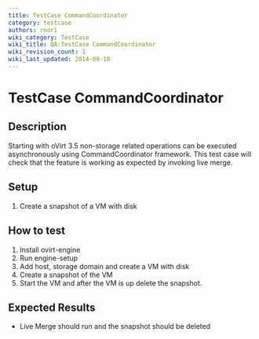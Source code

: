 ```yaml
---
title: TestCase CommandCoordinator
category: testcase
authors: rnori
wiki_category: TestCase
wiki_title: QA:TestCase CommandCoordinator
wiki_revision_count: 1
wiki_last_updated: 2014-09-18
---
```


# TestCase CommandCoordinator

## Description

Starting with oVirt 3.5 non-storage related operations can be executed asynchronously using CommandCoordinator framework. This test case will check that the feature is working as expected by invoking live merge.

## Setup

1.  Create a snapshot of a VM with disk

## How to test

1.  Install ovirt-engine
2.  Run engine-setup
3.  Add host, storage domain and create a VM with disk
4.  Create a snapshot of the VM
5.  Start the VM and after the VM is up delete the snapshot.

## Expected Results

*   Live Merge should run and the snapshot should be deleted

